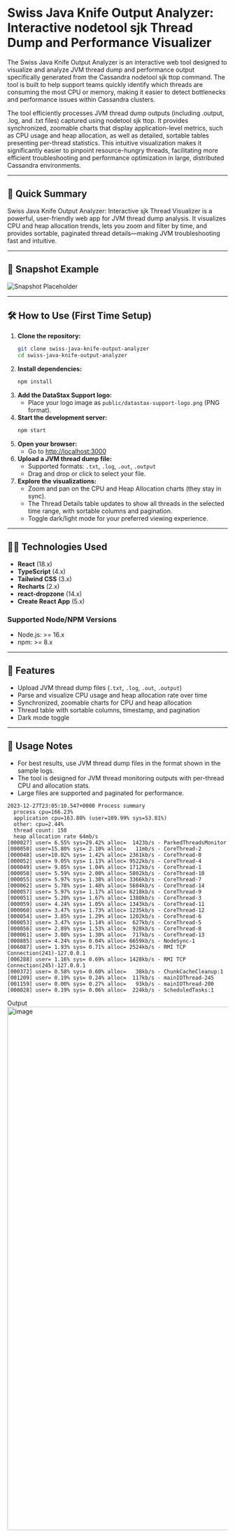 # Swiss Java Knife Output Analyzer: Interactive nodetool sjk Thread Dump and Performance Visualizer

The Swiss Java Knife Output Analyzer is an interactive web tool designed to visualize and analyze JVM thread dump and performance output specifically generated from the Cassandra nodetool sjk ttop command. The tool is built to help support teams quickly identify which threads are consuming the most CPU or memory, making it easier to detect bottlenecks and performance issues within Cassandra clusters.

The tool efficiently processes JVM thread dump outputs (including .output, .log, and .txt files) captured using nodetool sjk ttop. It provides synchronized, zoomable charts that display application-level metrics, such as CPU usage and heap allocation, as well as detailed, sortable tables presenting per-thread statistics. This intuitive visualization makes it significantly easier to pinpoint resource-hungry threads, facilitating more efficient troubleshooting and performance optimization in large, distributed Cassandra environments.

 ---

## 🚀 **Quick Summary**
Swiss Java Knife Output Analyzer: Interactive sjk Thread Visualizer is a powerful, user-friendly web app for JVM thread dump analysis. It visualizes CPU and heap allocation trends, lets you zoom and filter by time, and provides sortable, paginated thread details—making JVM troubleshooting fast and intuitive.

---

## 📸 **Snapshot Example**
<!-- Add a screenshot of the tool UI here -->
![Snapshot Placeholder](./docs/snapshot-placeholder.png)

---

## 🛠️ **How to Use (First Time Setup)**
1. **Clone the repository:**
   ```sh
   git clone swiss-java-knife-output-analyzer
   cd swiss-java-knife-output-analyzer

   ```
2. **Install dependencies:**
   ```sh
   npm install
   ```
3. **Add the DataStax Support logo:**
   - Place your logo image as `public/datastax-support-logo.png` (PNG format).
4. **Start the development server:**
   ```sh
   npm start
   ```
5. **Open your browser:**
   - Go to [http://localhost:3000](http://localhost:3000)
6. **Upload a JVM thread dump file:**
   - Supported formats: `.txt`, `.log`, `.out`, `.output`
   - Drag and drop or click to select your file.
7. **Explore the visualizations:**
   - Zoom and pan on the CPU and Heap Allocation charts (they stay in sync).
   - The Thread Details table updates to show all threads in the selected time range, with sortable columns and pagination.
   - Toggle dark/light mode for your preferred viewing experience.

---

## 🧑‍💻 **Technologies Used**
- **React** (18.x)
- **TypeScript** (4.x)
- **Tailwind CSS** (3.x)
- **Recharts** (2.x)
- **react-dropzone** (14.x)
- **Create React App** (5.x)

### **Supported Node/NPM Versions**
- Node.js: >= 16.x
- npm: >= 8.x

---

## 📂 **Features**
- Upload JVM thread dump files (`.txt`, `.log`, `.out`, `.output`)
- Parse and visualize CPU usage and heap allocation rate over time
- Synchronized, zoomable charts for CPU and heap allocation
- Thread table with sortable columns, timestamp, and pagination
- Dark mode toggle

---

## 📝 **Usage Notes**
- For best results, use JVM thread dump files in the format shown in the sample logs.
- The tool is designed for JVM thread monitoring outputs with per-thread CPU and allocation stats.
- Large files are supported and paginated for performance.

```
2023-12-27T23:05:10.547+0000 Process summary
  process cpu=166.23%
  application cpu=163.80% (user=109.99% sys=53.81%)
  other: cpu=2.44%
  thread count: 150
  heap allocation rate 64mb/s
[000027] user= 6.55% sys=29.42% alloc=  1423b/s - ParkedThreadsMonitor
[000050] user=15.80% sys= 2.10% alloc=   11mb/s - CoreThread-2
[000048] user=10.02% sys= 1.42% alloc= 2361kb/s - CoreThread-0
[000052] user= 9.05% sys= 1.13% alloc= 9522kb/s - CoreThread-4
[000049] user= 9.05% sys= 1.04% alloc= 1712kb/s - CoreThread-1
[000058] user= 5.59% sys= 2.00% alloc= 5802kb/s - CoreThread-10
[000055] user= 5.97% sys= 1.38% alloc= 3366kb/s - CoreThread-7
[000062] user= 5.78% sys= 1.48% alloc= 5604kb/s - CoreThread-14
[000057] user= 5.97% sys= 1.17% alloc= 6218kb/s - CoreThread-9
[000051] user= 5.20% sys= 1.67% alloc= 1380kb/s - CoreThread-3
[000059] user= 4.24% sys= 1.05% alloc= 1343kb/s - CoreThread-11
[000060] user= 3.47% sys= 1.73% alloc= 1235kb/s - CoreThread-12
[000054] user= 3.85% sys= 1.29% alloc= 1202kb/s - CoreThread-6
[000053] user= 3.47% sys= 1.14% alloc=  627kb/s - CoreThread-5
[000056] user= 2.89% sys= 1.53% alloc=  928kb/s - CoreThread-8
[000061] user= 3.08% sys= 1.30% alloc=  717kb/s - CoreThread-13
[000885] user= 4.24% sys= 0.04% alloc= 6659kb/s - NodeSync-1
[006087] user= 1.93% sys= 0.71% alloc= 2524kb/s - RMI TCP Connection(241)-127.0.0.1
[006288] user= 1.16% sys= 0.69% alloc= 1428kb/s - RMI TCP Connection(245)-127.0.0.1
[000372] user= 0.58% sys= 0.60% alloc=   38kb/s - ChunkCacheCleanup:1
[001209] user= 0.19% sys= 0.24% alloc=  117kb/s - mainIOThread-245
[001159] user= 0.00% sys= 0.27% alloc=   93kb/s - mainIOThread-200
[000028] user= 0.19% sys= 0.06% alloc=  224kb/s - ScheduledTasks:1
```

Output
<img width="1193" alt="image" src="https://github.com/user-attachments/assets/5819a121-9ce0-4e26-8ea5-64e533dda234" />


